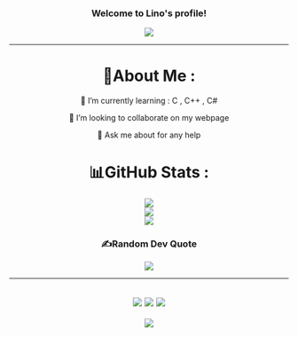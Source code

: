 <h3 align="center">
  Welcome to Lino's profile!

</h3>
<p align="center">
  <a href="https://github.com/CodeWhiteWeb/CodeWhiteWeb"><img src="https://readme-typing-svg.herokuapp.com?color=%2336BCF7&center=true&vCenter=true&lines=Hi+%2C+welcome+to+my+Github+page;I+am+CodeWhiteWeb;I+am+a+High+school+student;Web+Dev;Game+Dev;Bot+Dev;Crypto+Lover+%3C3"></a>
</p>

---
<div align="center">
  
# 💫About Me :
 
🌱 I’m currently learning : C , C++ , C#

  👯 I’m looking to collaborate on my webpage

  💬 Ask me about for any help

# 📊GitHub Stats :
![](https://github-readme-stats.vercel.app/api?username=lino02300&theme=radical&hide_border=false&include_all_commits=false&count_private=false)<br/>
![](https://github-readme-streak-stats.herokuapp.com/?user=lino02300&theme=radical&hide_border=false)<br/>
![](https://github-readme-stats.vercel.app/api/top-langs/?username=lino02300&theme=radical&hide_border=false&include_all_commits=false&count_private=false&layout=compact)


### ✍️Random Dev Quote
![](https://quotes-github-readme.vercel.app/api?type=horizontal&theme=merko)

---
![](https://forthebadge.com/images/badges/powered-by-black-magic.svg)
![](http://ForTheBadge.com/images/badges/built-by-developers.svg)
![](https://forthebadge.com/images/badges/uses-brains.svg)
---
![](https://komarev.com/ghpvc/?username=lino02300&label=Visitors+Count&color=brightgreen)
</div>
